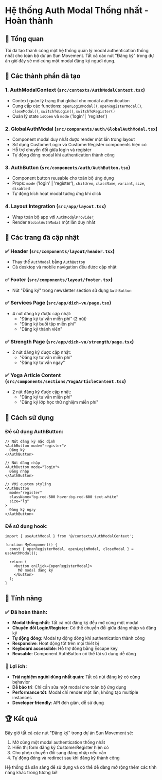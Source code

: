 # Hệ thống Auth Modal Thống nhất - Hoàn thành

## 🎯 Tổng quan

Tôi đã tạo thành công một hệ thống quản lý modal authentication thống nhất cho toàn bộ dự án Sun Movement. Tất cả các nút "Đăng ký" trong dự án giờ đây sẽ mở cùng một modal đăng ký người dụng.

## 🔧 Các thành phần đã tạo

### 1. AuthModalContext (`src/contexts/AuthModalContext.tsx`)
- Context quản lý trạng thái global cho modal authentication
- Cung cấp các functions: `openLoginModal()`, `openRegisterModal()`, `closeModal()`, `switchToLogin()`, `switchToRegister()`
- Quản lý state `isOpen` và `mode` ('login' | 'register')

### 2. GlobalAuthModal (`src/components/auth/GlobalAuthModal.tsx`)
- Component modal duy nhất được render một lần trong layout
- Sử dụng CustomerLogin và CustomerRegister components hiện có
- Hỗ trợ chuyển đổi giữa login và register
- Tự động đóng modal khi authentication thành công

### 3. AuthButton (`src/components/auth/AuthButton.tsx`)
- Component button reusable cho toàn bộ ứng dụng
- Props: `mode` ('login' | 'register'), `children`, `className`, `variant`, `size`, `disabled`
- Tự động kích hoạt modal tương ứng khi click

### 4. Layout Integration (`src/app/layout.tsx`)
- Wrap toàn bộ app với `AuthModalProvider`
- Render `GlobalAuthModal` một lần duy nhất

## 📝 Các trang đã cập nhật

### ✅ Header (`src/components/layout/header.tsx`)
- Thay thế `AuthModal` bằng `AuthButton`
- Cả desktop và mobile navigation đều được cập nhật

### ✅ Footer (`src/components/layout/footer.tsx`)
- Nút "Đăng ký" trong newsletter section sử dụng `AuthButton`

### ✅ Services Page (`src/app/dich-vu/page.tsx`)
- 4 nút đăng ký được cập nhật:
  - "Đăng ký tư vấn miễn phí" (2 nút)
  - "Đăng ký buổi tập miễn phí"
  - "Đăng ký thành viên"

### ✅ Strength Page (`src/app/dich-vu/strength/page.tsx`)
- 2 nút đăng ký được cập nhật:
  - "Đăng ký tư vấn miễn phí"
  - "Đăng ký tư vấn ngay"

### ✅ Yoga Article Content (`src/components/sections/YogaArticleContent.tsx`)
- 2 nút đăng ký được cập nhật:
  - "Đăng ký tư vấn miễn phí"
  - "Đăng ký lớp học thử nghiệm miễn phí"

## 🚀 Cách sử dụng

### Để sử dụng AuthButton:

```tsx
// Nút đăng ký mặc định
<AuthButton mode="register">
  Đăng ký
</AuthButton>

// Nút đăng nhập
<AuthButton mode="login">
  Đăng nhập
</AuthButton>

// Với custom styling
<AuthButton 
  mode="register"
  className="bg-red-500 hover:bg-red-600 text-white"
  size="lg"
>
  Đăng ký ngay
</AuthButton>
```

### Để sử dụng hook:

```tsx
import { useAuthModal } from '@/contexts/AuthModalContext';

function MyComponent() {
  const { openRegisterModal, openLoginModal, closeModal } = useAuthModal();
  
  return (
    <button onClick={openRegisterModal}>
      Mở modal đăng ký
    </button>
  );
}
```

## 🎨 Tính năng

### ✅ Đã hoàn thành:
- **Modal thống nhất**: Tất cả nút đăng ký đều mở cùng một modal
- **Chuyển đổi Login/Register**: Có thể chuyển đổi giữa đăng nhập và đăng ký
- **Tự động đóng**: Modal tự động đóng khi authentication thành công
- **Responsive**: Hoạt động tốt trên mọi thiết bị
- **Keyboard accessible**: Hỗ trợ đóng bằng Escape key
- **Reusable**: Component AuthButton có thể tái sử dụng dễ dàng

### 🎯 Lợi ích:
- **Trải nghiệm người dùng nhất quán**: Tất cả nút đăng ký có cùng behavior
- **Dễ bảo trì**: Chỉ cần sửa một modal cho toàn bộ ứng dụng
- **Performance tốt**: Modal chỉ render một lần, không tạo multiple instances
- **Developer friendly**: API đơn giản, dễ sử dụng

## 🏆 Kết quả

Bây giờ tất cả các nút "Đăng ký" trong dự án Sun Movement sẽ:
1. Mở cùng một modal authentication thống nhất
2. Hiển thị form đăng ký CustomerRegister hiện có
3. Cho phép chuyển đổi sang đăng nhập nếu cần
4. Tự động đóng và redirect sau khi đăng ký thành công

Hệ thống đã sẵn sàng để sử dụng và có thể dễ dàng mở rộng thêm các tính năng khác trong tương lai!
